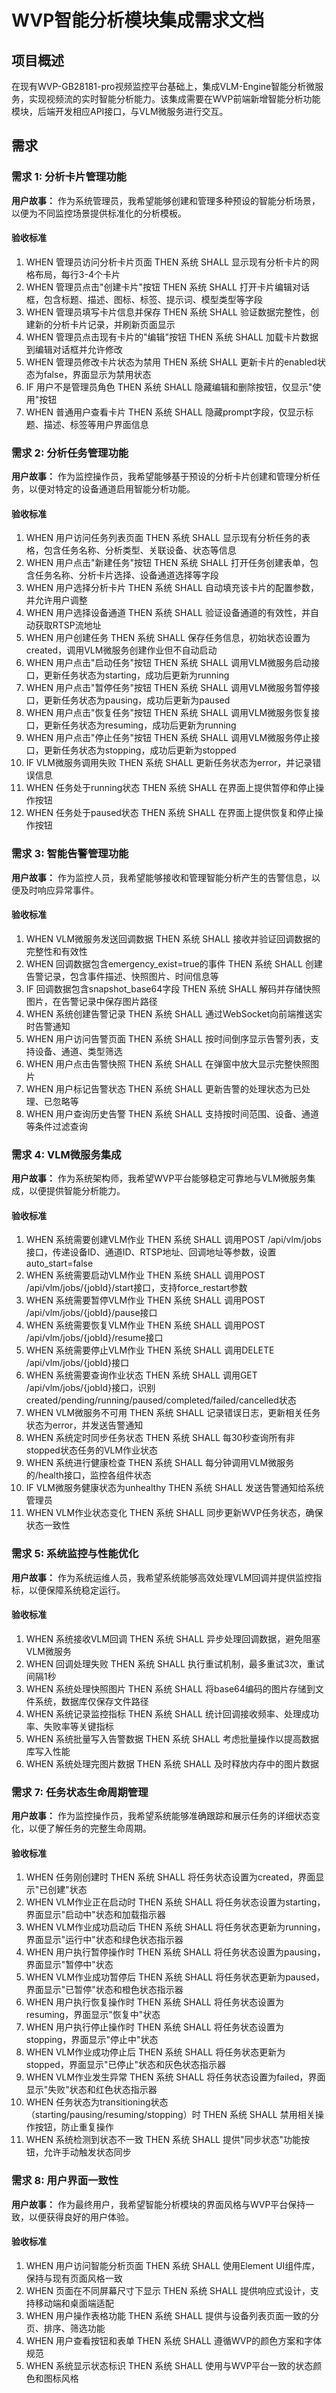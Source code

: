 # WVP智能分析模块集成需求文档

## 项目概述

在现有WVP-GB28181-pro视频监控平台基础上，集成VLM-Engine智能分析微服务，实现视频流的实时智能分析能力。该集成需要在WVP前端新增智能分析功能模块，后端开发相应API接口，与VLM微服务进行交互。

## 需求

### 需求 1: 分析卡片管理功能

**用户故事：** 作为系统管理员，我希望能够创建和管理多种预设的智能分析场景，以便为不同监控场景提供标准化的分析模板。

#### 验收标准

1. WHEN 管理员访问分析卡片页面 THEN 系统 SHALL 显示现有分析卡片的网格布局，每行3-4个卡片
2. WHEN 管理员点击"创建卡片"按钮 THEN 系统 SHALL 打开卡片编辑对话框，包含标题、描述、图标、标签、提示词、模型类型等字段
3. WHEN 管理员填写卡片信息并保存 THEN 系统 SHALL 验证数据完整性，创建新的分析卡片记录，并刷新页面显示
4. WHEN 管理员点击现有卡片的"编辑"按钮 THEN 系统 SHALL 加载卡片数据到编辑对话框并允许修改
5. WHEN 管理员修改卡片状态为禁用 THEN 系统 SHALL 更新卡片的enabled状态为false，界面显示为禁用状态
6. IF 用户不是管理员角色 THEN 系统 SHALL 隐藏编辑和删除按钮，仅显示"使用"按钮
7. WHEN 普通用户查看卡片 THEN 系统 SHALL 隐藏prompt字段，仅显示标题、描述、标签等用户界面信息

### 需求 2: 分析任务管理功能

**用户故事：** 作为监控操作员，我希望能够基于预设的分析卡片创建和管理分析任务，以便对特定的设备通道启用智能分析功能。

#### 验收标准

1. WHEN 用户访问任务列表页面 THEN 系统 SHALL 显示现有分析任务的表格，包含任务名称、分析类型、关联设备、状态等信息
2. WHEN 用户点击"新建任务"按钮 THEN 系统 SHALL 打开任务创建表单，包含任务名称、分析卡片选择、设备通道选择等字段
3. WHEN 用户选择分析卡片 THEN 系统 SHALL 自动填充该卡片的配置参数，并允许用户调整
4. WHEN 用户选择设备通道 THEN 系统 SHALL 验证设备通道的有效性，并自动获取RTSP流地址
5. WHEN 用户创建任务 THEN 系统 SHALL 保存任务信息，初始状态设置为created，调用VLM微服务创建作业但不自动启动
6. WHEN 用户点击"启动任务"按钮 THEN 系统 SHALL 调用VLM微服务启动接口，更新任务状态为starting，成功后更新为running
7. WHEN 用户点击"暂停任务"按钮 THEN 系统 SHALL 调用VLM微服务暂停接口，更新任务状态为pausing，成功后更新为paused
8. WHEN 用户点击"恢复任务"按钮 THEN 系统 SHALL 调用VLM微服务恢复接口，更新任务状态为resuming，成功后更新为running
9. WHEN 用户点击"停止任务"按钮 THEN 系统 SHALL 调用VLM微服务停止接口，更新任务状态为stopping，成功后更新为stopped
10. IF VLM微服务调用失败 THEN 系统 SHALL 更新任务状态为error，并记录错误信息
11. WHEN 任务处于running状态 THEN 系统 SHALL 在界面上提供暂停和停止操作按钮
12. WHEN 任务处于paused状态 THEN 系统 SHALL 在界面上提供恢复和停止操作按钮

### 需求 3: 智能告警管理功能

**用户故事：** 作为监控人员，我希望能够接收和管理智能分析产生的告警信息，以便及时响应异常事件。

#### 验收标准

1. WHEN VLM微服务发送回调数据 THEN 系统 SHALL 接收并验证回调数据的完整性和有效性
2. WHEN 回调数据包含emergency_exist=true的事件 THEN 系统 SHALL 创建告警记录，包含事件描述、快照图片、时间信息等
3. IF 回调数据包含snapshot_base64字段 THEN 系统 SHALL 解码并存储快照图片，在告警记录中保存图片路径
4. WHEN 系统创建告警记录 THEN 系统 SHALL 通过WebSocket向前端推送实时告警通知
5. WHEN 用户访问告警页面 THEN 系统 SHALL 按时间倒序显示告警列表，支持设备、通道、类型筛选
6. WHEN 用户点击告警快照 THEN 系统 SHALL 在弹窗中放大显示完整快照图片
7. WHEN 用户标记告警状态 THEN 系统 SHALL 更新告警的处理状态为已处理、已忽略等
8. WHEN 用户查询历史告警 THEN 系统 SHALL 支持按时间范围、设备、通道等条件过滤查询

### 需求 4: VLM微服务集成

**用户故事：** 作为系统架构师，我希望WVP平台能够稳定可靠地与VLM微服务集成，以便提供智能分析能力。

#### 验收标准

1. WHEN 系统需要创建VLM作业 THEN 系统 SHALL 调用POST /api/vlm/jobs接口，传递设备ID、通道ID、RTSP地址、回调地址等参数，设置auto_start=false
2. WHEN 系统需要启动VLM作业 THEN 系统 SHALL 调用POST /api/vlm/jobs/{jobId}/start接口，支持force_restart参数
3. WHEN 系统需要暂停VLM作业 THEN 系统 SHALL 调用POST /api/vlm/jobs/{jobId}/pause接口
4. WHEN 系统需要恢复VLM作业 THEN 系统 SHALL 调用POST /api/vlm/jobs/{jobId}/resume接口
5. WHEN 系统需要停止VLM作业 THEN 系统 SHALL 调用DELETE /api/vlm/jobs/{jobId}接口
6. WHEN 系统需要查询作业状态 THEN 系统 SHALL 调用GET /api/vlm/jobs/{jobId}接口，识别created/pending/running/paused/completed/failed/cancelled状态
7. WHEN VLM微服务不可用 THEN 系统 SHALL 记录错误日志，更新相关任务状态为error，并发送告警通知
8. WHEN 系统定时同步任务状态 THEN 系统 SHALL 每30秒查询所有非stopped状态任务的VLM作业状态
9. WHEN 系统进行健康检查 THEN 系统 SHALL 每分钟调用VLM微服务的/health接口，监控各组件状态
10. IF VLM微服务健康状态为unhealthy THEN 系统 SHALL 发送告警通知给系统管理员
11. WHEN VLM作业状态变化 THEN 系统 SHALL 同步更新WVP任务状态，确保状态一致性

### 需求 5: 系统监控与性能优化

**用户故事：** 作为系统运维人员，我希望系统能够高效处理VLM回调并提供监控指标，以便保障系统稳定运行。

#### 验收标准

1. WHEN 系统接收VLM回调 THEN 系统 SHALL 异步处理回调数据，避免阻塞VLM微服务
2. WHEN 回调处理失败 THEN 系统 SHALL 执行重试机制，最多重试3次，重试间隔1秒
3. WHEN 系统处理快照图片 THEN 系统 SHALL 将base64编码的图片存储到文件系统，数据库仅保存文件路径
4. WHEN 系统记录监控指标 THEN 系统 SHALL 统计回调接收频率、处理成功率、失败率等关键指标
5. WHEN 系统批量写入告警数据 THEN 系统 SHALL 考虑批量操作以提高数据库写入性能
6. WHEN 系统处理完图片数据 THEN 系统 SHALL 及时释放内存中的图片数据

### 需求 7: 任务状态生命周期管理

**用户故事：** 作为监控操作员，我希望系统能够准确跟踪和展示任务的详细状态变化，以便了解任务的完整生命周期。

#### 验收标准

1. WHEN 任务刚创建时 THEN 系统 SHALL 将任务状态设置为created，界面显示"已创建"状态
2. WHEN VLM作业正在启动时 THEN 系统 SHALL 将任务状态设置为starting，界面显示"启动中"状态和加载指示器
3. WHEN VLM作业成功启动后 THEN 系统 SHALL 将任务状态更新为running，界面显示"运行中"状态和绿色状态指示器
4. WHEN 用户执行暂停操作时 THEN 系统 SHALL 将任务状态设置为pausing，界面显示"暂停中"状态
5. WHEN VLM作业成功暂停后 THEN 系统 SHALL 将任务状态更新为paused，界面显示"已暂停"状态和橙色状态指示器
6. WHEN 用户执行恢复操作时 THEN 系统 SHALL 将任务状态设置为resuming，界面显示"恢复中"状态
7. WHEN 用户执行停止操作时 THEN 系统 SHALL 将任务状态设置为stopping，界面显示"停止中"状态
8. WHEN VLM作业成功停止后 THEN 系统 SHALL 将任务状态更新为stopped，界面显示"已停止"状态和灰色状态指示器
9. WHEN VLM作业发生异常 THEN 系统 SHALL 将任务状态设置为failed，界面显示"失败"状态和红色状态指示器
10. WHEN 任务状态为transitioning状态（starting/pausing/resuming/stopping）时 THEN 系统 SHALL 禁用相关操作按钮，防止重复操作
11. WHEN 系统检测到状态不一致 THEN 系统 SHALL 提供"同步状态"功能按钮，允许手动触发状态同步

### 需求 8: 用户界面一致性

**用户故事：** 作为最终用户，我希望智能分析模块的界面风格与WVP平台保持一致，以便获得良好的用户体验。

#### 验收标准

1. WHEN 用户访问智能分析页面 THEN 系统 SHALL 使用Element UI组件库，保持与现有页面风格一致
2. WHEN 页面在不同屏幕尺寸下显示 THEN 系统 SHALL 提供响应式设计，支持移动端和桌面端适配
3. WHEN 用户操作表格功能 THEN 系统 SHALL 提供与设备列表页面一致的分页、排序、筛选功能
4. WHEN 用户查看按钮和表单 THEN 系统 SHALL 遵循WVP的颜色方案和字体规范
5. WHEN 系统显示状态标识 THEN 系统 SHALL 使用与WVP平台一致的状态颜色和图标风格